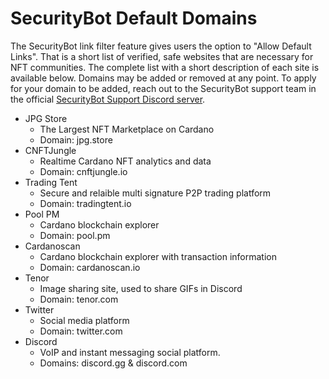 # SecurityBot Default Domains

The SecurityBot link filter feature gives users the option to "Allow Default Links". That is a short list of verified, safe websites that are necessary for NFT communities. The complete list with a short description of each site is available below. Domains may be added or removed at any point. To apply for your domain to be added, reach out to the SecurityBot support team in the official [SecurityBot Support Discord server](https://discord.gg/JWy9bSqpYJ).


- JPG Store
  - The Largest NFT Marketplace on Cardano
  - Domain: jpg.store
- CNFTJungle
  - Realtime Cardano NFT analytics and data
  - Domain: cnftjungle.io
- Trading Tent 
  - Secure and relaible multi signature P2P trading platform
  - Domain: tradingtent.io
- Pool PM
  - Cardano blockchain explorer
  - Domain: pool.pm
- Cardanoscan
  - Cardano blockchain explorer with transaction information
  - Domain: cardanoscan.io
- Tenor
  - Image sharing site, used to share GIFs in Discord
  - Domain: tenor.com
- Twitter
  - Social media platform
  - Domain: twitter.com
- Discord
  - VoIP and instant messaging social platform.
  - Domains: discord.gg & discord.com
 
